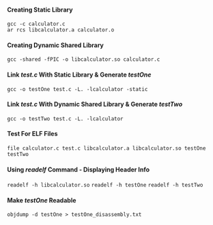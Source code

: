 #### Creating Static Library
```gcc -c calculator.c```  
```ar rcs libcalculator.a calculator.o```

#### Creating Dynamic Shared Library
```gcc -shared -fPIC -o libcalculator.so calculator.c```

#### Link *test.c* With Static Library & Generate *testOne*
```gcc -o testOne test.c -L. -lcalculator -static```

#### Link *test.c* With Dynamic Shared Library & Generate *testTwo*
```gcc -o testTwo test.c -L. -lcalculator```

#### Test For ELF Files
```file calculator.c test.c libcalculator.a libcalculator.so testOne testTwo```

#### Using *readelf* Command - Displaying Header Info
```readelf -h libcalculator.so``` 
```readelf -h testOne``` 
```readelf -h testTwo```

#### Make *testOne* Readable
```objdump -d testOne > testOne_disassembly.txt```